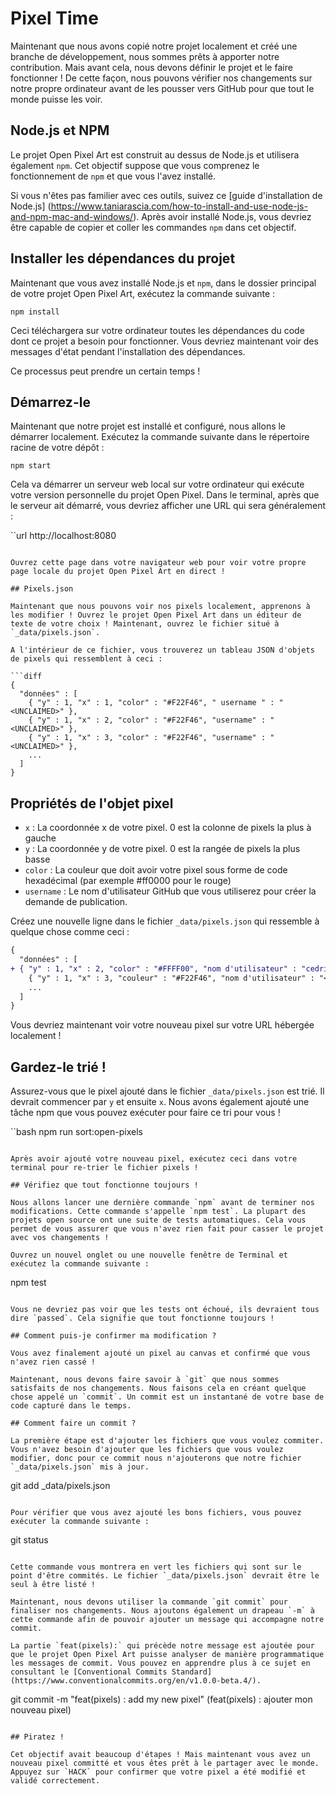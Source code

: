 # Pixel Time

Maintenant que nous avons copié notre projet localement et créé une branche de développement, nous sommes prêts à apporter notre contribution. Mais avant cela, nous devons définir le projet et le faire fonctionner ! De cette façon, nous pouvons vérifier nos changements sur notre propre ordinateur avant de les pousser vers GitHub pour que tout le monde puisse les voir.

## Node.js et NPM

Le projet Open Pixel Art est construit au dessus de Node.js et utilisera également `npm`. Cet objectif suppose que vous comprenez le fonctionnement de `npm` et que vous l'avez installé.

Si vous n'êtes pas familier avec ces outils, suivez ce [guide d'installation de Node.js] (https://www.taniarascia.com/how-to-install-and-use-node-js-and-npm-mac-and-windows/). Après avoir installé Node.js, vous devriez être capable de copier et coller les commandes `npm` dans cet objectif.

## Installer les dépendances du projet

Maintenant que vous avez installé Node.js et `npm`, dans le dossier principal de votre projet Open Pixel Art, exécutez la commande suivante :

```
npm install
```

Ceci téléchargera sur votre ordinateur toutes les dépendances du code dont ce projet a besoin pour fonctionner. Vous devriez maintenant voir des messages d'état pendant l'installation des dépendances.

Ce processus peut prendre un certain temps !

## Démarrez-le

Maintenant que notre projet est installé et configuré, nous allons le démarrer localement. Exécutez la commande suivante dans le répertoire racine de votre dépôt :

```
npm start
```

Cela va démarrer un serveur web local sur votre ordinateur qui exécute votre version personnelle du projet Open Pixel. Dans le terminal, après que le serveur ait démarré, vous devriez afficher une URL qui sera généralement :

``url
http://localhost:8080
```

Ouvrez cette page dans votre navigateur web pour voir votre propre page locale du projet Open Pixel Art en direct !

## Pixels.json

Maintenant que nous pouvons voir nos pixels localement, apprenons à les modifier ! Ouvrez le projet Open Pixel Art dans un éditeur de texte de votre choix ! Maintenant, ouvrez le fichier situé à `_data/pixels.json`.

A l'intérieur de ce fichier, vous trouverez un tableau JSON d'objets de pixels qui ressemblent à ceci :

```diff
{
  "données" : [
    { "y" : 1, "x" : 1, "color" : "#F22F46", " username " : "<UNCLAIMED>" },
    { "y" : 1, "x" : 2, "color" : "#F22F46", "username" : " <UNCLAIMED>" },
    { "y" : 1, "x" : 3, "color" : "#F22F46", "username" : "<UNCLAIMED>" },
    ...
  ]
}
```

## Propriétés de l'objet pixel

- `x` : La coordonnée x de votre pixel. 0 est la colonne de pixels la plus à gauche
- `y` : La coordonnée y de votre pixel. 0 est la rangée de pixels la plus basse
- `color` : La couleur que doit avoir votre pixel sous forme de code hexadécimal (par exemple #ff0000 pour le rouge)
- `username` : Le nom d'utilisateur GitHub que vous utiliserez pour créer la demande de publication.

Créez une nouvelle ligne dans le fichier `_data/pixels.json` qui ressemble à quelque chose comme ceci :

```diff
{
  "données" : [
+ { "y" : 1, "x" : 2, "color" : "#FFFF00", "nom d'utilisateur" : "cedric" },
    { "y" : 1, "x" : 3, "couleur" : "#F22F46", "nom d'utilisateur" : "<UNCLAIMED>" },
    ...
  ]
}
```

Vous devriez maintenant voir votre nouveau pixel sur votre URL hébergée localement !

## Gardez-le trié !

Assurez-vous que le pixel ajouté dans le fichier `_data/pixels.json` est trié. Il devrait commencer par `y` et ensuite `x`. Nous avons également ajouté une tâche npm que vous pouvez exécuter pour faire ce tri pour vous !

``bash
npm run sort:open-pixels
```

Après avoir ajouté votre nouveau pixel, exécutez ceci dans votre terminal pour re-trier le fichier pixels !

## Vérifiez que tout fonctionne toujours !

Nous allons lancer une dernière commande `npm` avant de terminer nos modifications. Cette commande s'appelle `npm test`. La plupart des projets open source ont une suite de tests automatiques. Cela vous permet de vous assurer que vous n'avez rien fait pour casser le projet avec vos changements !

Ouvrez un nouvel onglet ou une nouvelle fenêtre de Terminal et exécutez la commande suivante :

```
npm test
```

Vous ne devriez pas voir que les tests ont échoué, ils devraient tous dire `passed`. Cela signifie que tout fonctionne toujours !

## Comment puis-je confirmer ma modification ?

Vous avez finalement ajouté un pixel au canvas et confirmé que vous n'avez rien cassé !

Maintenant, nous devons faire savoir à `git` que nous sommes satisfaits de nos changements. Nous faisons cela en créant quelque chose appelé un `commit`. Un commit est un instantané de votre base de code capturé dans le temps.

## Comment faire un commit ?

La première étape est d'ajouter les fichiers que vous voulez commiter. Vous n'avez besoin d'ajouter que les fichiers que vous voulez modifier, donc pour ce commit nous n'ajouterons que notre fichier `_data/pixels.json` mis à jour.

```
git add _data/pixels.json
```

Pour vérifier que vous avez ajouté les bons fichiers, vous pouvez exécuter la commande suivante :

```
git status
```

Cette commande vous montrera en vert les fichiers qui sont sur le point d'être commités. Le fichier `_data/pixels.json` devrait être le seul à être listé !

Maintenant, nous devons utiliser la commande `git commit` pour finaliser nos changements. Nous ajoutons également un drapeau `-m` à cette commande afin de pouvoir ajouter un message qui accompagne notre commit.

La partie `feat(pixels):` qui précède notre message est ajoutée pour que le projet Open Pixel Art puisse analyser de manière programmatique les messages de commit. Vous pouvez en apprendre plus à ce sujet en consultant le [Conventional Commits Standard] (https://www.conventionalcommits.org/en/v1.0.0-beta.4/).

```
git commit -m "feat(pixels) : add my new pixel" (feat(pixels) : ajouter mon nouveau pixel)
```

## Piratez !

Cet objectif avait beaucoup d'étapes ! Mais maintenant vous avez un nouveau pixel committé et vous êtes prêt à le partager avec le monde. Appuyez sur `HACK` pour confirmer que votre pixel a été modifié et validé correctement.
